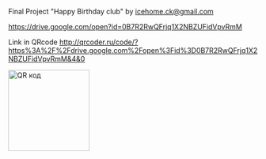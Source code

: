 Final Project "Happy Birthday club" by icehome.ck@gmail.com

https://drive.google.com/open?id=0B7R2RwQFrjq1X2NBZUFidVpvRmM

Link in QRcode
http://qrcoder.ru/code/?https%3A%2F%2Fdrive.google.com%2Fopen%3Fid%3D0B7R2RwQFrjq1X2NBZUFidVpvRmM&4&0

<a href="http://qrcoder.ru" target="_blank"><img src="http://qrcoder.ru/code/?https%3A%2F%2Fdrive.google.com%2Fopen%3Fid%3D0B7R2RwQFrjq1X2NBZUFidVpvRmM&4&0" width="164" height="164" border="0" title="QR код"></a>
